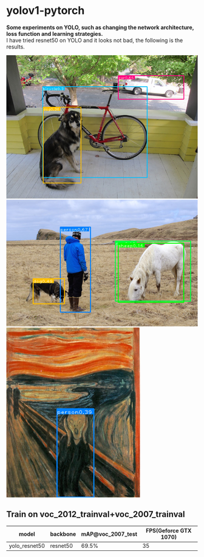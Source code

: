 # yolov1-pytorch
**Some experiments on YOLO, such as changing the network architecture, loss function and learning strategies.**  
I have tried resnet50 on YOLO and it looks not bad, the following is the results.  

![](det/bbox_dog.png)  
![](det/bbox_person.png)  
![](det/bbox_scream.png)  

## Train on voc_2012_trainval+voc_2007_trainval
| model                | backbone | mAP@voc_2007_test  | FPS(Geforce GTX 1070)  |
| -------------------- | -------------- | ---------- | -------   |
| yolo_resnet50  |   resnet50        | 69.5%      |  35   |
